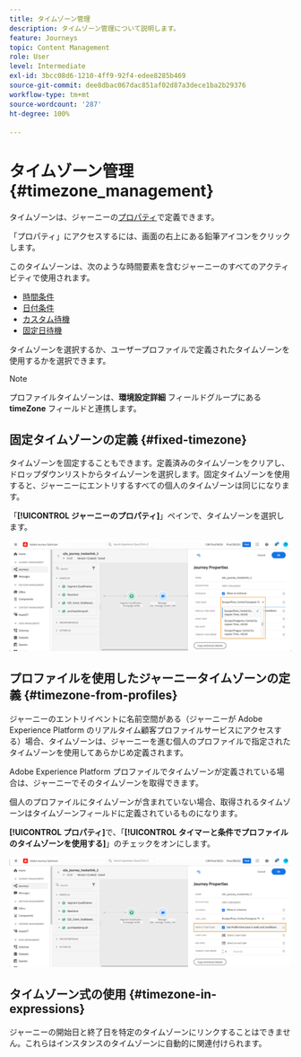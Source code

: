 ```yaml
---
title: タイムゾーン管理
description: タイムゾーン管理について説明します。
feature: Journeys
topic: Content Management
role: User
level: Intermediate
exl-id: 3bcc08d6-1210-4ff9-92f4-edee8285b469
source-git-commit: dee8dbac067dac851af02d87a3dece1ba2b29376
workflow-type: tm+mt
source-wordcount: '287'
ht-degree: 100%

---
```


# タイムゾーン管理 {#timezone_management}

タイムゾーンは、ジャーニーの[プロパティ](../building-journeys/journey-gs.md#change-properties)で定義できます。

「プロパティ」にアクセスするには、画面の右上にある鉛筆アイコンをクリックします。

このタイムゾーンは、次のような時間要素を含むジャーニーのすべてのアクティビティで使用されます。

* [時間条件](../building-journeys/condition-activity.md#time_condition)
* [日付条件](../building-journeys/condition-activity.md#date_condition)
* [カスタム待機](../building-journeys/wait-activity.md#custom)
* [固定日待機](../building-journeys/wait-activity.md#fixed_date)

タイムゾーンを選択するか、ユーザープロファイルで定義されたタイムゾーンを使用するかを選択できます。

>[!NOTE]
>
>プロファイルタイムゾーンは、**環境設定詳細** フィールドグループにある **timeZone** フィールドと連携します。

## 固定タイムゾーンの定義 {#fixed-timezone}

タイムゾーンを固定することもできます。定義済みのタイムゾーンをクリアし、ドロップダウンリストからタイムゾーンを選択します。固定タイムゾーンを使用すると、ジャーニーにエントリするすべての個人のタイムゾーンは同じになります。

「**[!UICONTROL ジャーニーのプロパティ]**」ペインで、タイムゾーンを選択します。


![](assets/journey72.png)

## プロファイルを使用したジャーニータイムゾーンの定義 {#timezone-from-profiles}

ジャーニーのエントリイベントに名前空間がある（ジャーニーが Adobe Experience Platform のリアルタイム顧客プロファイルサービスにアクセスする）場合、タイムゾーンは、ジャーニーを進む個人のプロファイルで指定されたタイムゾーンを使用してあらかじめ定義されます。

Adobe Experience Platform プロファイルでタイムゾーンが定義されている場合は、ジャーニーでそのタイムゾーンを取得できます。

個人のプロファイルにタイムゾーンが含まれていない場合、取得されるタイムゾーンはタイムゾーンフィールドに定義されているものになります。

**[!UICONTROL プロパティ]**&#x200B;で、「**[!UICONTROL タイマーと条件でプロファイルのタイムゾーンを使用する]**」のチェックをオンにします。

![](assets/journey73.png)

## タイムゾーン式の使用 {#timezone-in-expressions}

ジャーニーの開始日と終了日を特定のタイムゾーンにリンクすることはできません。これらはインスタンスのタイムゾーンに自動的に関連付けられます。
